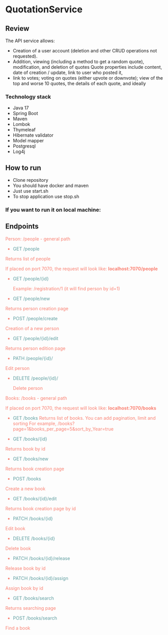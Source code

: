 # QuotationService
## Review
The API service allows:

* Creation of a user account (deletion and other CRUD operations not requested). 
* Addition, viewing (including a method to get a random quote), modification, 
and deletion of quotes 
Quote properties include content, date of creation / update, link to user who posted it, 
* link to votes;
voting on quotes (either upvote or downvote);
view of the top and worse 10 quotes, the details of each quote, and ideally 



### Technology stack
* Java 17
* Spring Boot
* Maven
* Lombok
* Thymeleaf
* Hibernate validator
* Model mapper
* Postgresql
* Log4j

## How to run
* Clone repository
* You should have docker and maven
* Just use start.sh
* To stop application use stop.sh

### If you want to run it on local machine:


## Endpoints
<font color='#fa8072'>Person: /people - general path

* <font color='#5f9ea0'> GET /people
</font>

Returns list of people

If placed on port 7070, the request will look like:
**localhost:7070/people**

* <font color='#5f9ea0'> GET /people/{id}</font>


  Example: /registration/1 (it will find person by id=1)

* <font color='#5f9ea0'> GET /people/new</font>

 
Returns person creation page

* <font color='#5f9ea0'> POST /people/create</font>


Creation of a new person

* <font color='#5f9ea0'> GET /people/{id}/edit</font>

 
Returns person edition page

* <font color='#5f9ea0'> PATH /people/{id}/</font>

 
Edit person

* <font color='#5f9ea0'> DELETE /people/{id}/</font>


  Delete person

<font color='#fa8072'>Books: /books - general path</font>

If placed on port 7070, the request will look like:
**localhost:7070/books**

* <font color='#5f9ea0'> GET /books</font>
Returns list of books. You can add pagination, limit and sorting
For example, /books?page=1&books_per_page=5&sort_by_Year=true

* <font color='#5f9ea0'> GET /books/{id}</font>

Returns book by id

* <font color='#5f9ea0'> GET /books/new</font>

Returns book creation page

* <font color='#5f9ea0'> POST /books </font>

Create a new book

* <font color='#5f9ea0'> GET /books/{id}/edit </font>

Returns book creation page by id

* <font color='#5f9ea0'> PATCH /books/{id} </font>

Edit book

* <font color='#5f9ea0'> DELETE /books/{id} </font>

Delete book

* <font color='#5f9ea0'> PATCH /books/{id}/release</font>

Release book by id

* <font color='#5f9ea0'> PATCH /books/{id}/assign</font>

Assign book by id

* <font color='#5f9ea0'> GET /books/search</font>

Returns searching page

* <font color='#5f9ea0'> POST /books/search</font>

Find a book












